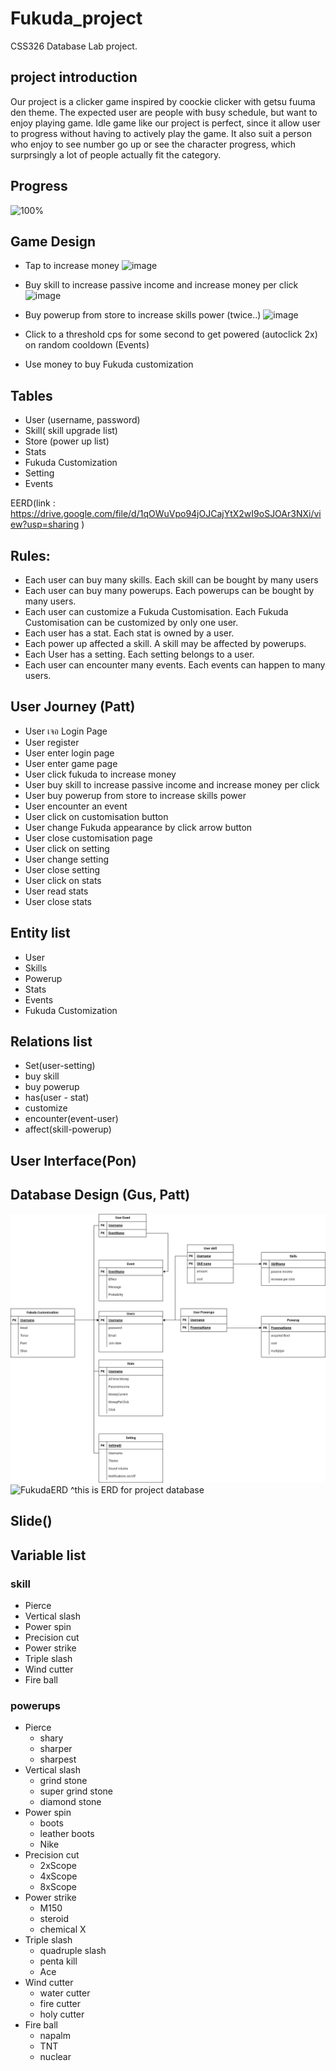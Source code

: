 # Fukuda_project
CSS326 Database Lab project.
## project introduction
Our project is a clicker game inspired by coockie clicker with getsu fuuma den theme. The expected user are people with busy schedule, but want to enjoy playing game. Idle game like our project is perfect, since it allow user to progress without having to actively play the game. It also suit a person who enjoy to see number go up or see the character progress, which surprsingly a lot of people actually fit the category.
## Progress
  ![100%](https://progress-bar.dev/100)
## Game Design

- Tap to increase money
![image](https://github.com/rymTooo/Fukuda_project/assets/125113738/27d25070-7ae2-424f-89fd-435dbfa70229)

- Buy skill to increase passive income and increase money per click
![image](https://github.com/rymTooo/Fukuda_project/assets/125113738/ff0a5fc2-ff59-4377-9d41-e8696d5d27df)

- Buy powerup from store to increase skills power (twice..)
![image](https://github.com/rymTooo/Fukuda_project/assets/125113738/033219bf-ab90-4805-acec-3c9a1883e88a)


- Click to a threshold cps for some second to get powered (autoclick 2x) on random cooldown (Events)

- Use money to buy Fukuda customization

## Tables 
- User (username, password)
- Skill( skill upgrade list)
- Store (power up list)
- Stats
- Fukuda Customization
- Setting
- Events

EERD(link : https://drive.google.com/file/d/1qOWuVpo94jOJCajYtX2wI9oSJOAr3NXi/view?usp=sharing )

## Rules:
- Each user can buy many skills. Each skill can be bought by many users
- Each user can buy many powerups. Each powerups can be bought by many users.
- Each user can customize a Fukuda Customisation. Each Fukuda Customisation can be customized by only one user.
- Each user has a stat. Each stat is owned by a user.
- Each power up affected a skill. A skill may be affected by powerups.
- Each User has a setting. Each setting belongs to a user.
- Each user can encounter many events. Each events can happen to many users.



## User Journey (Patt)
- User เจอ Login Page
- User register
- User enter login page
- User enter game page
- User click fukuda to increase money
- User buy skill to increase passive income and increase money per click
- User buy powerup from store to increase skills power 
- User encounter an event
- User click on customisation button
- User change Fukuda appearance by click arrow button
- User close customisation page
- User click on setting
- User change setting
- User close setting
- User click on stats
- User read stats
- User close stats
## Entity list
- User
- Skills
- Powerup
- Stats
- Events
- Fukuda Customization
## Relations list
- Set(user-setting)
- buy skill
- buy powerup
- has(user - stat)
- customize
- encounter(event-user)
- affect(skill-powerup)
## User Interface(Pon)

## Database Design (Gus, Patt)
![alt text](img/ERD.png)
![FukudaERD](https://github.com/rymTooo/Fukuda_project/assets/125113738/bbeaf759-df18-4587-a442-e288d7655c9f)
^this is ERD for project database
## Slide()
## Variable list
### skill
- Pierce
- Vertical slash
- Power spin
- Precision cut
- Power strike
- Triple slash
- Wind cutter
- Fire ball

### powerups
- Pierce
  - shary
  - sharper
  - sharpest
- Vertical slash
  - grind stone
  - super grind stone
  - diamond stone
- Power spin
  - boots
  - leather boots
  - Nike
- Precision cut
  - 2xScope
  - 4xScope
  - 8xScope
- Power strike
  - M150
  - steroid
  - chemical X
- Triple slash
  - quadruple slash
  - penta kill
  - Ace
- Wind cutter
  - water cutter
  - fire cutter
  - holy cutter
- Fire ball
  - napalm
  - TNT
  - nuclear





